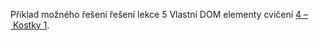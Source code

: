 Příklad možného řešení řešení lekce 5 Vlastní DOM elementy cvičení [4 – Kostky 1](https://kodim.cz/czechitas/daweb/pokrocily-js/dom-elementy/#exc-kostky-1).
